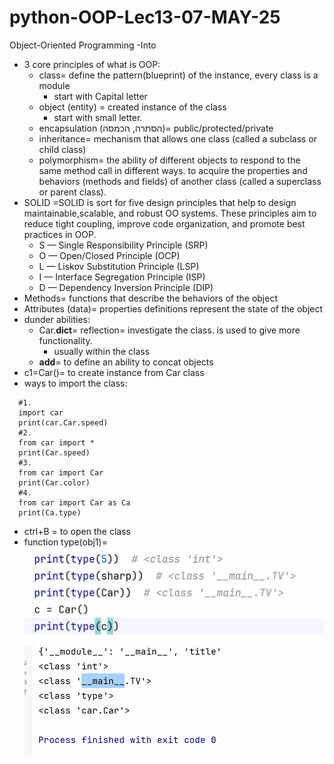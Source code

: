 # python-OOP-Lec13-07-MAY-25
Object-Oriented Programming -Into
* 3 core principles of what is OOP:
  * class= define the pattern(blueprint) of the instance, every class is a module
    * start with Capital letter
  * object (entity) = created instance of the class
    * start with small letter.
  * encapsulation (הסתרה, הכמסה)= public/protected/private
  * inheritance= mechanism that allows one class (called a subclass or child class)
  * polymorphism= the ability of different objects to respond to the same method call in different ways.
  to acquire the properties and behaviors (methods and fields) of another class (called a superclass or parent class).
* SOLID =SOLID is sort for five design principles that help to design maintainable,scalable, and robust OO systems. 
These principles aim to reduce tight coupling, improve code organization,
and promote best practices in OOP. 
  * S — Single Responsibility Principle (SRP)
  * O — Open/Closed Principle (OCP)
  * L — Liskov Substitution Principle (LSP)
  * I — Interface Segregation Principle (ISP)
  * D — Dependency Inversion Principle (DIP)
* Methods= functions that describe the behaviors of the object
* Attributes (data)= properties definitions represent the state of the object
* dunder abilities:
  * Car.__dict__= reflection= investigate the class. is used to give more functionality.
    * usually within the class
  * __add__= to define an ability to concat objects
* c1=Car()= to create instance from Car class
* ways to import the class:
```
  #1.
  import car
  print(car.Car.speed)
  #2. 
  from car import *
  print(Car.speed)
  #3.
  from car import Car
  print(Car.color)
  #4.
  from car import Car as Ca
  print(Ca.type)
```
* ctrl+B = to open the class
* function type(obj1)=
 ![img.png](img.png)
 ![img_1.png](img_1.png)
